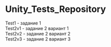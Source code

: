 # Unity_Tests_Repository
 Test1 - задание 1  
 Test2v1 - задание 2 вариант 1  
 Test2v2 - задание 2 вариант 2  
 Test2v3 - задание 2 вариант 3  
